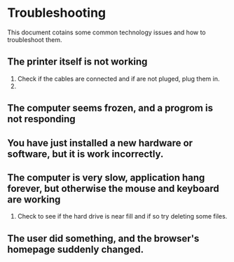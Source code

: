 # Troubleshooting
This document cotains some common technology issues and how to troubleshoot them.
## The printer itself is not working
1. Check if the cables are connected and if are not pluged, plug them in.
2. 
## The computer seems frozen, and a progrom is not responding
## You have just installed a new hardware or software, but it is work incorrectly.
## The computer is very slow, application hang forever, but otherwise the mouse and keyboard are working
1. Check to see if the hard drive is near fill and if so try deleting some files.
## The user did something, and the browser's homepage suddenly changed.
